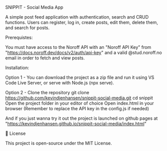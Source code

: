 SNIPPIT - Social Media App

A simple post feed application with authentication, search and CRUD functions.
Users can register, log in, create posts, edit them, delete them, and search for posts.

Prerequistes:

You must have access to the Noroff API with an "Noroff API Key" from "https://docs.noroff.dev/docs/v2/auth/api-key" and a valid @stud.noroff.no email in order to fetch and view posts.

Installation:

Option 1 - You can download the project as a zip file and run it using VS Code Live Server, or serve with Node.js (npx serve).

Option 2 - Clone the repository
git clone https://github.com/kevindjenhansen/snippit-social-media.git
cd snippit
Open the project folder in your editor of choice
Open index.html in your browser
(Remember to replace the API key in the config.js if needed)

And if you just wanna try it out the project is launched on github pages at "https://kevindjenhansen.github.io/snippit-social-media/index.html"

📜 License

This project is open-source under the MIT License.

